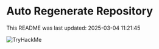 # Auto Regenerate Repository

This README was last updated: 2025-03-04 11:21:45

 ![TryHackMe](https://tryhackme.com/badge/533634)